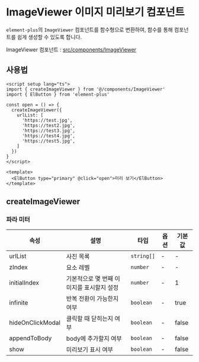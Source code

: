 # ImageViewer 이미지 미리보기 컴포넌트

`element-plus`의 `ImageViewer` 컴포넌트를 함수형으로 변환하여, 함수를 통해 컴포넌트를 쉽게 생성할 수 있도록 합니다.

ImageViewer 컴포넌트 : [src/components/ImageViewer](https://github.com/web2-solution/web2-vue-framework/tree/main/src/components/ImageViewer)

## 사용법

```vue
<script setup lang="ts">
import { createImageViewer } from '@/components/ImageViewer'
import { ElButton } from 'element-plus'

const open = () => {
  createImageViewer({
    urlList: [
      'https://test.jpg',
      'https://test2.jpg',
      'https://test3.jpg',
      'https://test4.jpg',
      'https://test5.jpg',
    ]
  })
}
</script>

<template>
  <ElButton type="primary" @click="open">미리 보기</ElButton>
</template>

```

## createImageViewer

### 파라 미터

| 속성 | 설명 | 타입 | 옵션 | 기본값 |
| ---- | ---- | ---- | ---- | ---- |
| urlList | 사진 목록 | `string[]` | - | - |
| zIndex | 요소 레벨 | `number` | - | - |
| initialIndex | 기본적으로 몇 번째 이미지를 표시할지 설정 | `number` | - | 1 |
| infinite | 반복 전환이 가능한지 여부 | `boolean` | - | true |
| hideOnClickModal | 클릭할 때 닫히는지 여부 | `boolean` | - | false |
| appendToBody | body에 추가할지 여부 | `boolean` | - | false |
| show | 미리보기 표시 여부 | `boolean` | - | false |
